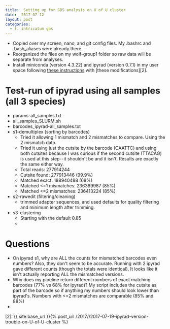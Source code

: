 ```yaml
---
title:  Setting up for GBS analysis on U of U cluster
date:  2017-07-12
layout: post
categories:
  - t. intricatum gbs
---
```

  * Copied over my screen, nano, and git config files. My .bashrc and .bash_aliases were already there.
  * Reorganized the files on my wolf-group1 folder so raw data will be separate from analyses.
  * Install miniconda (version 4.3.22) and ipyrad (version 0.7.1) in my user space following [these instructions][1] with [these modifications][2].

# Test-run of ipyrad using all samples (all 3 species)
  * params-all_samples.txt
  * all_samples_SLURM.sh
  * barcodes_ipyrad-all_samples.txt
  * s1-demultiplex (sorting by barcodes)
    * Tried it allowing 1 mismatch and 2 mismatches to compare. Using the 2 mismatch data.
    * Tried it using just the cutsite by the barcode (CAATTC) and using both cutsites because I was curious if the second cutsite (TTACAG) is used at this step--it shouldn't be and it isn't. Results are exactly the same either way.
    * Total reads: 277914244
    * Cutsite found: 277913446 (99.9%)
    * Matched exact: 188940488 (68%)
    * Matched <=1 mismatches: 236389987 (85%)
    * Matched <=2 mismatches: 236413224 (85%)
  * s2-rawedit (filtering/cleaning)
    * trimmed adapter sequences, and used defaults for quality filtering and minimum length after trimming.
  * s3-clustering
    * Starting with the default 0.85
    *

# Questions

  * On ipyrad s1, why are ALL the counts for mismatched barcodes even numbers? Also, they don't seem to be accurate. Running with 2 ipyrad gave different counts (though the totals were identical). It looks like it isn't actually reporting ALL the mismatched versions.
  * Why does my pipeline return different numbers of exact matching barcodes (77% vs 68% for ipyrad)? My script includes the cutsite as part of the barcode so if anything my numbers should look lower than ipyrad's. Numbers with <=2 mismatches are comparable (85% and 88%)
  *

[1]: http://ipyrad.readthedocs.io/installation.html
[2]: {{ site.base_url }}{% post_url /2017//2017-07-19-ipyrad-version-trouble-on-U-of-U-cluster %}
